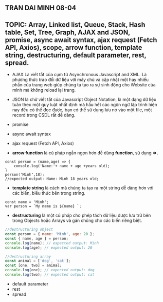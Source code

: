 ## TRAN DAI MINH 08-04

## TOPIC: Array, Linked list, Queue, Stack, Hash table, Set, Tree, Graph, AJAX and JSON, promise, async await syntax, ajax request (Fetch API, Axios), scope, arrow function, template string, destructuring, default parameter, rest, spread.

- AJAX Là viết tắt của cụm từ Asynchronous Javascript and XML. Là phương thức trao đổi dữ liệu với máy chủ và cập nhật một hay nhiều phần của trang web giúp chúng ta tạo ra sự sinh động cho Website của mình mà không reload lại trang.

- JSON là chữ viết tắt của Javascript Object Notation, là một dạng dữ liệu tuân theo một quy luật nhất định mà hầu hết các ngôn ngữ lập trình hiện nay đều có thể đọc được, bạn có thể sử dụng lưu nó vào một file, một record trong CSDL rất dễ dàng.

- promise
- async await syntax
- ajax request (Fetch API, Axios)
- **arrow function** là cú pháp ngắn ngọn hơn để dùng **function**, sử dụng **=>**.

```
const person = (name,age) => {
    console.log('Name:'+ name + age +years old);
}
person('Minh',18);
//expected output: Name: Minh 18 years old;
```

- **template string** là cách mà chúng ta tạo ra một string dễ dàng hơn với các biến, biểu thức bên trong string.

```
const name = 'Minh';
var person = `My name is ${name} `;
```

- **destructuring** là một cú pháp cho phép tách dữ liệu được lưu trữ bên trong Objects hoặc Arrays và gán chúng cho các biến riêng biệt.

```js
//destructuring object
const person = { name: 'Minh', age: 20 };
const { name, age } = person;
console.log(name); // expected output: Minh
console.log(age); // expected output: 20

//destructuring array
const animal = ['dog', 'cat'];
const [one, two] = animal;
console.log(one); // expected output: dog
console.log(two); // expected output: cat
```

- default parameter
- rest
- spread
